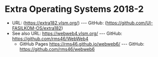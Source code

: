 # Extra Operating Systems 2018-2

* URL: (https://extra182.vlsm.org/)  --- GitHub: (https://github.com/UI-FASILKOM-OS/extra182)
* See also URL: https://webweb4.vlsm.org/ --- GitHub: https://github.com/rms46/WebWeb4
  * GitHub Pages https://rms46.github.io/webweb6/ --- GitHub: https://github.com/rms46/webweb6
